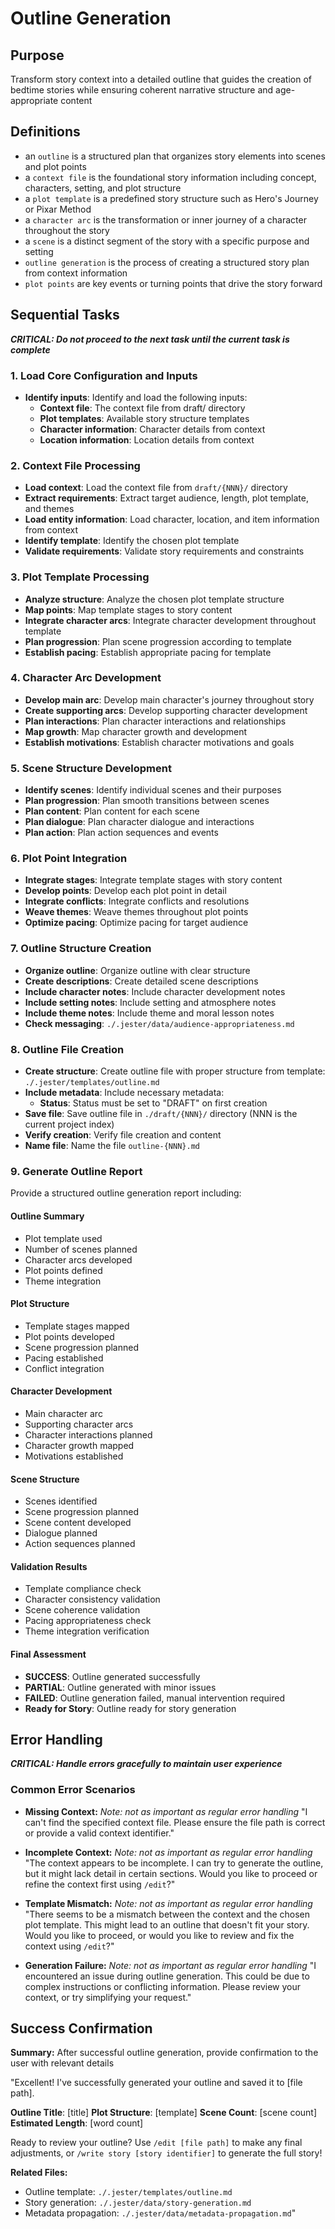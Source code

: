# Outline Generation

## Purpose

Transform story context into a detailed outline that guides the creation of bedtime stories while ensuring coherent narrative structure and age-appropriate content

## Definitions

- an `outline` is a structured plan that organizes story elements into scenes and plot points
- a `context file` is the foundational story information including concept, characters, setting, and plot structure
- a `plot template` is a predefined story structure such as Hero's Journey or Pixar Method
- a `character arc` is the transformation or inner journey of a character throughout the story
- a `scene` is a distinct segment of the story with a specific purpose and setting
- `outline generation` is the process of creating a structured story plan from context information
- `plot points` are key events or turning points that drive the story forward

## Sequential Tasks

***CRITICAL: Do not proceed to the next task until the current task is complete***

### 1. Load Core Configuration and Inputs

- **Identify inputs**: Identify and load the following inputs:
  - **Context file**: The context file from draft/ directory
  - **Plot templates**: Available story structure templates
  - **Character information**: Character details from context
  - **Location information**: Location details from context

### 2. Context File Processing

- **Load context**: Load the context file from `draft/{NNN}/` directory
- **Extract requirements**: Extract target audience, length, plot template, and themes
- **Load entity information**: Load character, location, and item information from context
- **Identify template**: Identify the chosen plot template
- **Validate requirements**: Validate story requirements and constraints

### 3. Plot Template Processing

- **Analyze structure**: Analyze the chosen plot template structure
- **Map points**: Map template stages to story content
- **Integrate character arcs**: Integrate character development throughout template
- **Plan progression**: Plan scene progression according to template
- **Establish pacing**: Establish appropriate pacing for template

### 4. Character Arc Development

- **Develop main arc**: Develop main character's journey throughout story
- **Create supporting arcs**: Develop supporting character development
- **Plan interactions**: Plan character interactions and relationships
- **Map growth**: Map character growth and development
- **Establish motivations**: Establish character motivations and goals

### 5. Scene Structure Development

- **Identify scenes**: Identify individual scenes and their purposes
- **Plan progression**: Plan smooth transitions between scenes
- **Plan content**: Plan content for each scene
- **Plan dialogue**: Plan character dialogue and interactions
- **Plan action**: Plan action sequences and events

### 6. Plot Point Integration

- **Integrate stages**: Integrate template stages with story content
- **Develop points**: Develop each plot point in detail
- **Integrate conflicts**: Integrate conflicts and resolutions
- **Weave themes**: Weave themes throughout plot points
- **Optimize pacing**: Optimize pacing for target audience

### 7. Outline Structure Creation

- **Organize outline**: Organize outline with clear structure
- **Create descriptions**: Create detailed scene descriptions
- **Include character notes**: Include character development notes
- **Include setting notes**: Include setting and atmosphere notes
- **Include theme notes**: Include theme and moral lesson notes
- **Check messaging**: `./.jester/data/audience-appropriateness.md`

### 8. Outline File Creation

- **Create structure**: Create outline file with proper structure from template: `./.jester/templates/outline.md`
- **Include metadata**: Include necessary metadata:
  - **Status**: Status must be set to "DRAFT" on first creation
- **Save file**: Save outline file in `./draft/{NNN}/` directory (NNN is the current project index)
- **Verify creation**: Verify file creation and content
- **Name file**: Name the file `outline-{NNN}.md`

### 9. Generate Outline Report

Provide a structured outline generation report including:

#### Outline Summary

- Plot template used
- Number of scenes planned
- Character arcs developed
- Plot points defined
- Theme integration

#### Plot Structure

- Template stages mapped
- Plot points developed
- Scene progression planned
- Pacing established
- Conflict integration

#### Character Development

- Main character arc
- Supporting character arcs
- Character interactions planned
- Character growth mapped
- Motivations established

#### Scene Structure

- Scenes identified
- Scene progression planned
- Scene content developed
- Dialogue planned
- Action sequences planned

#### Validation Results

- Template compliance check
- Character consistency validation
- Scene coherence validation
- Pacing appropriateness check
- Theme integration verification

#### Final Assessment

- **SUCCESS**: Outline generated successfully
- **PARTIAL**: Outline generated with minor issues
- **FAILED**: Outline generation failed, manual intervention required
- **Ready for Story**: Outline ready for story generation

## Error Handling

***CRITICAL: Handle errors gracefully to maintain user experience***

### Common Error Scenarios

- **Missing Context:**
  *Note: not as important as regular error handling*
  "I can't find the specified context file. Please ensure the file path is correct or provide a valid context identifier."

- **Incomplete Context:**
  *Note: not as important as regular error handling*
  "The context appears to be incomplete. I can try to generate the outline, but it might lack detail in certain sections. Would you like to proceed or refine the context first using `/edit`?"

- **Template Mismatch:**
  *Note: not as important as regular error handling*
  "There seems to be a mismatch between the context and the chosen plot template. This might lead to an outline that doesn't fit your story. Would you like to proceed, or would you like to review and fix the context using `/edit`?"

- **Generation Failure:**
  *Note: not as important as regular error handling*
  "I encountered an issue during outline generation. This could be due to complex instructions or conflicting information. Please review your context, or try simplifying your request."

## Success Confirmation

**Summary:** After successful outline generation, provide confirmation to the user with relevant details

"Excellent! I've successfully generated your outline and saved it to [file path].

**Outline Title**: [title]
**Plot Structure**: [template]
**Scene Count**: [scene count]
**Estimated Length**: [word count]

Ready to review your outline? Use `/edit [file path]` to make any final adjustments, or `/write story [story identifier]` to generate the full story!

**Related Files:**
- Outline template: `./.jester/templates/outline.md`
- Story generation: `./.jester/data/story-generation.md`
- Metadata propagation: `./.jester/data/metadata-propagation.md`"